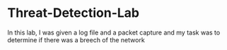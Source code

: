 # Threat-Detection-Lab
In this lab, I was given a log file and a packet capture and my task was to determine if there was a breech of the network
